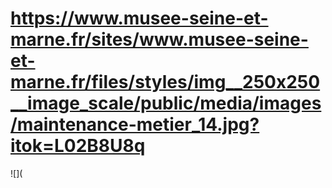 # https://www.musee-seine-et-marne.fr/sites/www.musee-seine-et-marne.fr/files/styles/img__250x250__image_scale/public/media/images/maintenance-metier_14.jpg?itok=L02B8U8q

![](
